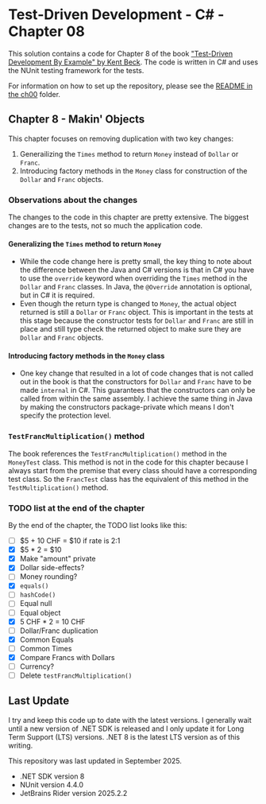 # Test-Driven Development - C# - Chapter 08

This solution contains a code for Chapter 8 of the book ["Test-Driven Development By Example" by 
Kent Beck](https://a.co/d/1sr05eT). The code is written in C# and uses the NUnit testing framework for the tests. 

For information on how to set up the repository, please see the [README in the ch00](../ch00/README.md) folder.

## Chapter 8 - Makin' Objects
This chapter focuses on removing duplication with two key changes:
1. Generailizing the `Times` method to return `Money` instead of `Dollar` or `Franc`.
2. Introducing factory methods in the `Money` class for construction of the `Dollar` and `Franc` objects.

### Observations about the changes
The changes to the code in this chapter are pretty extensive. The biggest changes are to the tests, not so much the
application code.

#### Generalizing the `Times` method to return `Money`
- While the code change here is pretty small, the key thing to note about the difference between the Java and C# versions
is that in C# you have to use the `override` keyword when overriding the `Times` method in the `Dollar` and `Franc` 
classes. In Java, the `@Override` annotation is optional, but in C# it is required.
- Even though the return type is changed to `Money`, the actual object returned is still a `Dollar` or `Franc` object. 
This is important in the tests at this stage because the constructor tests for `Dollar` and `Franc` are still in place 
and still type check the returned object to make sure they are `Dollar` and `Franc` objects.

#### Introducing factory methods in the `Money` class
- One key change that resulted in a lot of code changes that is not called out in the book is that the constructors for
`Dollar` and `Franc` have to be made `internal` in C#. This guarantees that the constructors can only be called from
within the same assembly. I achieve the same thing in Java by making the constructors package-private which means I 
don't specify the protection level.

### `TestFrancMultiplication()` method
The book references the `TestFrancMultiplication()` method in the `MoneyTest` class. This method is not in the code for
this chapter because I always start from the premise that every class should have a corresponding test class. So the 
`FrancTest` class has the equivalent of this method in the `TestMultiplication()` method.

### TODO list at the end of the chapter
By the end of the chapter, the TODO list looks like this:
- [ ] \$5 + 10 CHF = $10 if rate is 2:1
- [x] \$5 * 2 = $10
- [x] Make "amount" private
- [x] Dollar side-effects?
- [ ] Money rounding?
- [x] `equals()`
- [ ] `hashCode()`
- [ ] Equal null
- [ ] Equal object
- [x] 5 CHF * 2 = 10 CHF
- [ ] Dollar/Franc duplication
- [x] Common Equals
- [ ] Common Times
- [x] Compare Francs with Dollars
- [ ] Currency?
- [ ] Delete `testFrancMultiplication()`

## Last Update
I try and keep this code up to date with the latest versions. I generally wait until a new version of .NET SDK is 
released and I only update it for Long Term Support (LTS) versions. .NET 8 is the latest LTS version as of this writing.

This repository was last updated in September 2025.
- .NET SDK version 8
- NUnit version 4.4.0
- JetBrains Rider version 2025.2.2